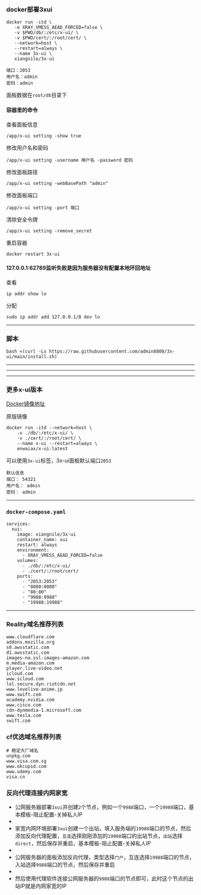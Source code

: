 ###  docker部署3xui

```
docker run -itd \
   -e XRAY_VMESS_AEAD_FORCED=false \
   -v $PWD/db/:/etc/x-ui/ \
   -v $PWD/cert/:/root/cert/ \
   --network=host \
   --restart=always \
   --name 3x-ui \
   xiangnile/3x-ui
```

```
端口：2053
用户名：admin
密码：admin
```
面板数据在`root/db`目录下

#### 容器里的命令
查看面板信息
```
/app/x-ui setting -show true
```
修改用户名和密码
```
/app/x-ui setting -username 用户名 -password 密码
```
修改面板路径
```
/app/x-ui setting -webBasePath "admin"
```
修改面板端口
```
/app/x-ui setting -port 端口
```
清除安全令牌
```
/app/x-ui setting -remove_secret
```
重启容器
```
docker restart 3x-ui
```



#### 127.0.0.1:62789监听失败是因为服务器没有配置本地环回地址
查看
```
ip addr show lo
```
分配
```
sudo ip addr add 127.0.0.1/8 dev lo
```

---
### 脚本
```
bash <(curl -Ls https://raw.githubusercontent.com/admin8800/3x-ui/main/install.sh)
```

---

---

---

###  更多x-ui版本

[Docker镜像地址](https://hub.docker.com/r/enwaiax/x-ui)

原版镜像
```
docker run -itd --network=host \
    -v ./db/:/etc/x-ui/ \
    -v ./cert/:/root/cert/ \
    --name x-ui --restart=always \
    enwaiax/x-ui:latest
```

可以使用`3x-ui`标签，3x-ui面板默认端口`2053`


```
默认信息
端口： 54321
用户名： admin
密码： admin
```

---

### `docker-compose.yaml`
```
services:
  xui:
    image: xiangnile/3x-ui
    container_name: xui
    restart: always
    environment:
      - XRAY_VMESS_AEAD_FORCED=false
    volumes:
      - ./db/:/etc/x-ui/
      - ./cert/:/root/cert/
    ports:
      - "2053:2053"
      - "8080:8080"
      - "80:80"
      - "9988:9988"
      - "19988:19988"
```



---
### Reality域名推荐列表
```
www.cloudflare.com
addons.mozilla.org
s0.awsstatic.com
d1.awsstatic.com
images-na.ssl-images-amazon.com
m.media-amazon.com
player.live-video.net
icloud.com
www.icloud.com
lol.secure.dyn.riotcdn.net
www.lovelive-anime.jp
www.swift.com
academy.nvidia.com
www.cisco.com
cdn-dynmedia-1.microsoft.com
www.tesla.com
swift.com
```


### cf优选域名推荐列表
```
# 稳定大厂域名
unpkg.com
www.visa.com.sg
www.okcupid.com
www.udemy.com
visa.cn
```



### 反向代理连接内网家宽

- 公网服务器部署`3xui`并创建`2`个节点，例如一个`9988`端口，一个`19988`端口，基本模板-阻止配置-关掉私人IP
- 
- 家宽内网环境部署`3xui`创建一个出站，填入服务端的`19988`端口的节点，然后添加反向代理配置，`互连`选择刚刚添加的`19988`端口的出站节点，`出站`选择`direct`，然后保存并重启，基本模板-阻止配置-关掉私人IP
- 
- 公网服务器的面板添加反向代理，类型选择`门户`，互连选择`19988`端口的节点，入站选择`9988`端口的节点，然后保存并重启
- 
- 然后使用代理软件连接公网服务器的`9988`端口的节点即可，此时这个节点的出站IP就是内网家宽的IP
